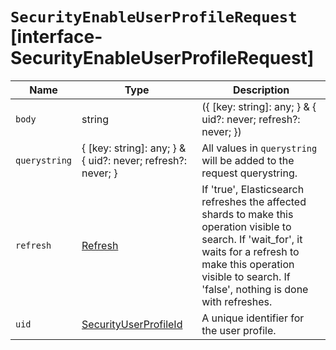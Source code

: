 # `SecurityEnableUserProfileRequest` [interface-SecurityEnableUserProfileRequest]

| Name | Type | Description |
| - | - | - |
| `body` | string | ({ [key: string]: any; } & { uid?: never; refresh?: never; }) | All values in `body` will be added to the request body. |
| `querystring` | { [key: string]: any; } & { uid?: never; refresh?: never; } | All values in `querystring` will be added to the request querystring. |
| `refresh` | [Refresh](./Refresh.md) | If 'true', Elasticsearch refreshes the affected shards to make this operation visible to search. If 'wait_for', it waits for a refresh to make this operation visible to search. If 'false', nothing is done with refreshes. |
| `uid` | [SecurityUserProfileId](./SecurityUserProfileId.md) | A unique identifier for the user profile. |
